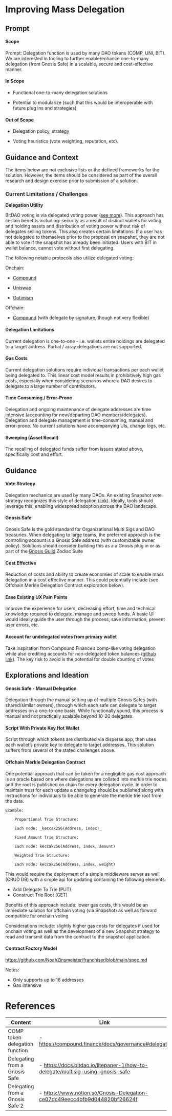 # Improving Mass Delegation

## Prompt

#### Scope

Prompt: Delegation function is used by many DAO tokens (COMP, UNI, BIT). We are interested in tooling to further enable/enhance one-to-many delegation (from Gnosis Safe) in a scalable, secure and cost-effective manner.

#### In Scope

- Functional one-to-many delegation solutions

- Potential to modularize (such that this would be interoperable with future plug ins and strategies)

#### Out of Scope

- Delegation policy, strategy

- Voting heuristics (vote weighting, reputation, etc).

## Guidance and Context

The items below are not exclusive lists or the defined frameworks for the solution. However, the items should be considered as part of the overall research and design exercise prior to submission of a solution.

### Current Limitations / Challenges

**Delegation Utility**

BitDAO voting is via delegated voting power ([see more](https://docs.bitdao.io/litepaper-1/delegated-votes)). This approach has certain benefits including: security as a result of distinct wallets for voting and holding assets and distribution of voting power without risk of delegates selling tokens. This also creates certain limitations. If a user has not delegated to themselves prior to the proposal on snapshot, they are not able to vote if the snapshot has already been initiated. Users with BIT in wallet balance, cannot vote without first delegating.

The following notable protocols also utilize delegated voting:

Onchain:

- [Compound](https://compound.finance/docs/governance#delegate)

- [Uniswap](https://compound.finance/docs/governance#delegate)

- [Optimism](https://docs.uniswap.org/protocol/concepts/governance/guide-to-voting#delegation)

Offchain:

- [Compound](https://medium.com/compound-finance/delegation-and-voting-with-eip-712-signatures-a636c9dfec5e) (with delegate by signature, though not very flexible)

#### Delegation Limitations

Current delegation is one-to-one - i.e. wallets entire holdings are delegated to a target address. Partial / array delegations are not supported.

#### Gas Costs

Current delegation solutions require individual transactions per each wallet being delegated to. This linear cost model results in prohibitively high gas costs, especially when considering scenarios where a DAO desires to delegate to a large number of contributors.

#### Time Consuming / Error-Prone

Delegation and ongoing maintenance of delegate addresses are time intensive (accounting for new/departing DAO members/delegates). Delegation and delegate management is time-consuming, manual and error-prone. No current solutions have accompanying UIs, change logs, etc.

#### Sweeping (Asset Recall)

The recalling of delegated funds suffer from issues stated above, specifically cost and effort.

## Guidance

#### Vote Strategy

Delegation mechanics are used by many DAOs. An existing Snapshot vote strategy recognizes this style of delegation ([link](https://github.com/snapshot-labs/snapshot-strategies/tree/master/src/strategies/comp-like-votes)). Ideally, tools should leverage this, enabling widespread adoption across the DAO landscape.

#### Gnosis Safe

Gnosis Safe is the gold standard for Organizational Multi Sigs and DAO treasuries. When delegating to large teams, the preferred approach is the controlling account is a Gnosis Safe address (with customizable owner policy). Solutions should consider building this as a a Gnosis plug in or as part of the [Gnosis Guild](https://twitter.com/GnosisGuild) Zodiac Suite

#### Cost Effective

Reduction of costs and ability to create economies of scale to enable mass delegation in a cost effective manner. This could potentially include (see Offchain Merkle Delegation Contract exploration below).

#### Ease Existing UX Pain Points

Improve the experience for users, decreasing effort, time and technical knowledge required to delegate, manage and sweep funds. A basic UI would ideally guide the user through the process, save information, prevent user errors, etc.

#### Account for undelegated votes from primary wallet

Take inspiration from Compound Finance’s comp-like voting delegation while also crediting accounts for non-delegated token balances ([github link](https://github.com/snapshot-labs/snapshot-strategies/tree/master/src/strategies/comp-like-votes-inclusive)). The key risk to avoid is the potential for double counting of votes

## Explorations and Ideation

#### Gnosis Safe - Manual Delegation

Delegation through the manual setting up of multiple Gnosis Safes (with shared/similar owners), through which each safe can delegate to target addresses on a one-to-one basis. While functionally sound, this process is manual and not practically scalable beyond 10-20 delegates.

#### Script With Private Key Hot Wallet

Script through which tokens are distributed via disperse.app, then uses each wallet’s private key to delegate to target addresses. This solution suffers from several of the stated challenges above.

#### Offchain Merkle Delegation Contract

One potential approach that can be taken for a negligible gas cost approach is an oracle based one where delegations are collated into merkle trie nodes and the root is published on chain for every delegation cycle. In order to maintain trust for each update a changelog should be published along with instructions for individuals to be able to generate the merkle trie root from the data.

    Example:

    	Proportional Trie Structure:

    	Each node: _keccak256(Address, index)_

    	Fixed Amount Trie Structure:

    	Each node: keccak256(Address, index, amount)

    	Weighted Trie Structure:

    	Each node: keccak256(Address, index, weight)

This would require the deployment of a simple middleware server as well (CRUD DB) with a simple api for updating containing the following elements:

- Add Delegate To Trie (PUT)
- Construct Trie Root (GET)

Benefits of this approach include: lower gas costs, this would be an immediate solution for offchain voting (via Snapshot) as well as forward compatible for onchain voting

Considerations include: slightly higher gas costs for delegates if used for onchain voting as well as the development of a new Snapshot strategy to read and transmit data from the contract to the snapshot application.

#### Contract Factory Model

https://github.com/NoahZinsmeister/franchiser/blob/main/spec.md

Notes:

- Only supports up to 16 addresses
- Gas intensive

# References

| Content                         | Link                                                                            |
| ------------------------------- | ------------------------------------------------------------------------------- |
| COMP token delegation function  | - https://compound.finance/docs/governance#delegate                             |
| Delegating from a Gnosis Safe   | - https://docs.bitdao.io/litepaper-1/how-to-delegate/multisig-using-gnosis-safe |
| Delegating from a Gnosis Safe 2 | - https://www.notion.so/Gnosis-Delegation-ce07dc49eecc4bfb9d044820bf26624f      |
